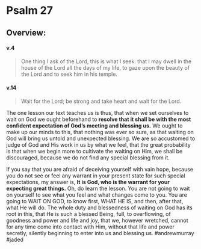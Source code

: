 # Psalm 27

## Overview:



#### v.4
>One thing I ask of the Lord, this is what I seek: that I may dwell in the house of the Lord all the days of my life, to gaze upon the beauty of the Lord and to seek him in his temple.

#### v.14
>Wait for the Lord; be strong and take heart and wait for the Lord.

The one lesson our text teaches us is thus, that when we set ourselves to wait on God we ought beforehand to **resolve that it shall be with the most confident expectation of God’s meeting and blessing us.** We ought to make up our minds to this, that nothing was ever so sure, as that waiting on God will bring us untold and unexpected blessing. We are so accustomed to judge of God and His work in us by what we feel, that the great probability is that when we begin more to cultivate the waiting on Him, we shall be discouraged, because we do not find any special blessing from it.

If you say that you are afraid of deceiving yourself with vain hope, because you do not see or feel any warrant in your present state for such special expectations, my answer is, **It is God, who is the warrant for your expecting great things.** Oh, do learn the lesson. You are not going to wait on yourself to see what you feel and what changes come to you. You are going to WAIT ON GOD, to know first, WHAT HE IS, and then, after that, what He will do. The whole duty and blessedness of waiting on God has its root in this, that He is such a blessed Being, full, to overflowing, of goodness and power and life and joy, that we, however wretched, cannot for any time come into contact with Him, without that life and power secretly, silently beginning to enter into us and blessing us.
#andrewmurray #jaded

